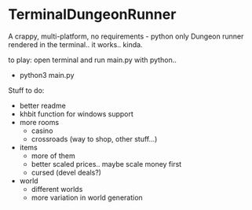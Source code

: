 # TerminalDungeonRunner
A crappy, multi-platform, no requirements - python only Dungeon runner rendered in the terminal.. it works.. kinda.

to play: open terminal and run main.py with python..

- python3 main.py

Stuff to do:
- better readme
- khbit function for windows support
- more rooms
  - casino
  - crossroads (way to shop, other stuff...)
- items
  - more of them
  - better scaled prices.. maybe scale money first
  - cursed (devel deals?)
- world
  - different worlds
  - more variation in world generation

